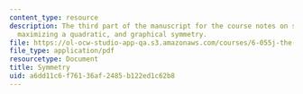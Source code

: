 ```yaml
---
content_type: resource
description: The third part of the manuscript for the course notes on symmetry, calculus,
  maximizing a quadratic, and graphical symmetry.
file: https://ol-ocw-studio-app-qa.s3.amazonaws.com/courses/6-055j-the-art-of-approximation-in-science-and-engineering-spring-2008/a6dd11c6f76136af2485b122ed1c62b8_feb29a.pdf
file_type: application/pdf
resourcetype: Document
title: Symmetry
uid: a6dd11c6-f761-36af-2485-b122ed1c62b8
---
```

